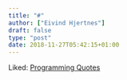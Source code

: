 ```yaml
---
title: "#"
author: ["Eivind Hjertnes"]
draft: false
type: "post"
date: 2018-11-27T05:42:15+01:00
---
```


Liked: [Programming Quotes](http://quotes.cat-v.org/programming/)
